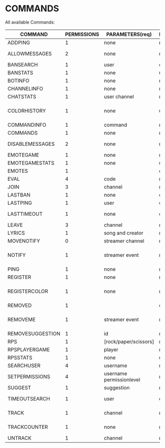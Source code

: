 # COMMANDS
All available Commands:

| COMMAND | PERMISSIONS | PARAMETERS(req) | PARAMETERS(opt) | DESCRIPTION |
| ---|---| ---|---|---|
ADDPING|1|none|none|Adds an additional ping for your account|
ALLOWMESSAGES|2|none|none|Used to allow messages send by the bot in the current channel|
BANSEARCH|1|user|channel|Searches for the last ban for a certain user|
BANSTATS|1|none|user|Returnes the counter for bans tracked|
BOTINFO|1|none|none|Gives an info about the bot|
CHANNELINFO|1|none|none|Retrieves the currents stats about the channel|
CHATSTATS|1|user channel|none|Checks the chatterlist of the streamer|
COLORHISTORY|1|none|username|The bot will send a message containing your 10 latest colorchanges and the time between your latest change and now|
COMMANDINFO|1|command|none|Gives you an info about the given command|
COMMANDS|1|none|none|Gives you a list containing all available commands|
DISABLEMESSAGES|2|none|none|Used to disallow messages send by the bot in the current channel|
EMOTEGAME|1|none|none|Starts a game of hangman with thirdparty emotes|
EMOTEGAMESTATS|1|none|username|Provides your stats for emotegames|
EMOTES|1||channel|Give the latest added emotes for the channel|
EVAL|4|code|none|Evaluates the given code|
JOIN|3|channel|none|Used to make the mainclient join a new channel|
LASTBAN|1|none|channel|Searches for the last ban occured in the given channel|
LASTPING|1|user|channel|Gets the information about the lastping for an user|
LASTTIMEOUT|1|none|channel|Searches for the last timeout occured in the given channel. Only tracks timeouts longer than 300s|
LEAVE|3|channel|none|Used to make the mainclient leave a channel|
LYRICS|1|song and creator|none|Retrieves the lyrics for a given song|
MOVENOTIFY|0|streamer channel|none|Moves your notifications to another channel|
NOTIFY|1|streamer event|none|Enables notifications for a given streamern on an certain event. Available events: live/offline/title/game/all/emote_removed/emote_added|
PING|1|none|none|Just a Ping command 4Head|
REGISTER|1|none|none|Deprecated, No longer required|
REGISTERCOLOR|1|none|none|Used to register yourself for colorhistory. The bot will save your 10 latest colors and the time of your last change|
REMOVED|1||channel|Give the latest removed emotes for the channel|
REMOVEME|1|streamer event|none|Disables notifications for a given streamern on an certain event. Right usage: hb notify <streamer> <event>. Available events: live/offline/title/game/all/emote_removed/emote_added|
REMOVESUGGESTION|1|id|none|removes your suggestion from the database|
RPS|1|[rock/paper/scissors]|none|play a game of rock, paper, scissors vs. the bot|
RPSPLAYERGAME|1|player|none|Play a game of rps|
RPSSTATS|1|none|username|Provides your stats for rps|
SEARCHUSER|4|username|none|Search for a certain user in the database|
SETPERMISSIONS|4|username permissionlevel|none|Sets the permissionslevel to the given level for a given user|
SUGGEST|1|suggestion|none|Suggest something for helltfbot|
TIMEOUTSEARCH|1|user|channel|Searches for the last timeout for a certain user. Only tracks timeouts longer than 300s|
TRACK|1|channel|none|Used to make the watch client join a new channel to track|
TRACKCOUNTER|1|none|none|Gets the current amount of tracked channels across twitch|
UNTRACK|1|channel|none|Used to make the watch client leave a channel|